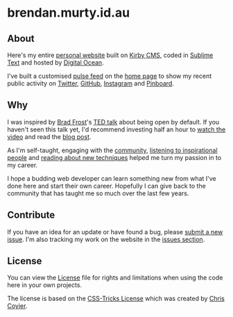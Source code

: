 brendan.murty.id.au
=======

## About

Here's my entire [personal website](http://brendan.murty.id.au) built on [Kirby CMS](http://getkirby.com/), coded in [Sublime Text](http://www.sublimetext.com/) and hosted by [Digital Ocean](http://digitalocean.com).

I've built a customised [pulse feed](https://bitbucket.org/brendanmurty/brendan.murty.id.au/src/master/site/snippets/libs_list.php) on the [home page](https://bitbucket.org/brendanmurty/brendan.murty.id.au/src/master/site/templates/home.php) to show my recent public activity on [Twitter](https://twitter.com/brendanmurty), [GitHub](https://github.com/brendanmurty), [Instagram](https://instagram.com/brendan.murty) and [Pinboard](https://pinboard.in/u:brendanmurty).

## Why

I was inspired by [Brad Frost](https://github.com/bradfrost)'s [TED talk](https://twitter.com/brad_frost/status/476515058738925568) about being open by default. If you haven't seen this talk yet, I'd recommend investing half an hour to [watch the video](https://www.youtube.com/watch?v=7rW9vTrN6OU) and read the [blog post](http://bradfrostweb.com/blog/post/creative-exhaust/).

As I'm self-taught, engaging with the [community](https://twitter.com/brendanmurty/lists/web-design/members), [listening to inspirational people](http://boagworld.com/show) and [reading about new techniques](https://signalvnoise.com/programming) helped me turn my passion in to my career.

I hope a budding web developer can learn something new from what I've done here and start their own career. Hopefully I can give back to the community that has taught me so much over the last few years.

## Contribute

If you have an idea for an update or have found a bug, please [submit a new issue](https://bitbucket.org/brendanmurty/brendan.murty.id.au/issues/new). I'm also tracking my work on the website in the [issues section](https://bitbucket.org/brendanmurty/brendan.murty.id.au/issues).

## License

You can view the [License](https://bitbucket.org/brendanmurty/brendan.murty.id.au/src/master/license.md) file for rights and limitations when using the code here in your own projects.

The license is based on the [CSS-Tricks License](https://css-tricks.com/license/) which was created by [Chris Coyier](https://github.com/chriscoyier/).
